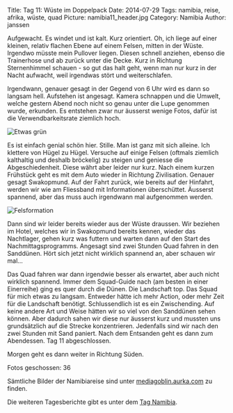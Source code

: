 Title: Tag 11: Wüste im Doppelpack
Date: 2014-07-29
Tags: namibia, reise, afrika, wüste, quad
Picture: namibia11_header.jpg
Category: Namibia
Author: janssen

Aufgewacht. Es windet und ist kalt. Kurz orientiert. Oh, ich liege auf einer kleinen, relativ flachen Ebene auf einem Felsen, mitten in der Wüste. Irgendwo müsste mein Pullover liegen. Diesen schnell anziehen, ebenso die Trainerhose und ab zurück unter die Decke. Kurz in Richtung Sternenhimmel schauen - so gut das halt geht, wenn man nur kurz in der Nacht aufwacht, weil irgendwas stört und weiterschlafen.

Irgendwann, genauer gesagt in der Gegend von 6 Uhr wird es dann so langsam hell. Aufstehen ist angesagt. Kamera schnappen und die Umwelt, welche gestern Abend noch nicht so genau unter die Lupe genommen wurde, erkunden. Es entstehen zwar nur äusserst wenige Fotos, dafür ist die Verwendbarkeitsrate ziemlich hoch.

![Etwas grün](http://mediagoblin.aurka.com/mgoblin_media/media_entries/340/ABC4075.medium.jpg)

Es ist einfach genial schön hier. Stille. Man ist ganz mit sich alleine. Ich klettere von Hügel zu Hügel. Versuche auf einige Felsen (oftmals ziemlich kalthaltig und deshalb bröckelig) zu steigen und geniesse die Abgeschiedenheit. Diese währt aber leider nur kurz. Nach einem kurzen Frühstück geht es mit dem Auto wieder in Richtung Zivilisation. Genauer gesagt Swakopmund. Auf der Fahrt zurück, wie bereits auf der Hinfahrt, werden wir wie am Fliessband mit Informationen überschüttet. Äusserst spannend, aber das muss auch irgendwann mal aufgenommen werden.

![Felsformation](http://mediagoblin.aurka.com/mgoblin_media/media_entries/339/ABC4068.medium.jpg)

Dann sind wir leider bereits wieder aus der Wüste draussen. Wir beziehen im Hotel, welches wir in Swakopmund bereits kennen, wieder das Nachtlager, gehen kurz was futtern und warten dann auf den Start des Nachmittagsprogramms. Angesagt sind zwei Stunden Quad fahren in den Sanddünen. Hört sich jetzt nicht wirklich spannend an, aber schauen wir mal...

Das Quad fahren war dann irgendwie besser als erwartet, aber auch nicht wirklich spannend. Immer dem Squad-Guide nach (am besten in einer Einerreihe) ging es quer durch die Dünen. Die Landschaft top. Das Squad für mich etwas zu langsam. Entweder hätte ich mehr Action, oder mehr Zeit für die Landschaft benötigt. Schlussendlich ist es ein Zwischending. Auf keine andere Art und Weise hätten wir so viel von den Sanddünen sehen können. Aber dadurch sahen wir diese nur äusserst kurz und mussten uns grundsätzlich auf die Strecke konzentrieren. Jedenfalls sind wir nach den zwei Stunden mit Sand paniert. Nach dem Entsanden geht es dann zum Abendessen. Tag 11 abgeschlossen.

Morgen geht es dann weiter in Richtung Süden.

Fotos geschossen: 36

Sämtliche Bilder der Namibiareise sind unter [mediagoblin.aurka.com](http://mediagoblin.aurka.com/u/janssen/collection/namibia-2014/) zu finden.

Die weiteren Tagesberichte gibt es unter dem [Tag Namibia](http://blog.aurka.com/tag/namibia.html).
